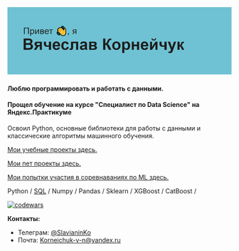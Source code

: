 ![Альтернативный текст](header.png)

#### Люблю программировать и работать с данными.
#### Прощел обучение на курсе "Специалист по Data Science" на Яндекс.Практикуме

Освоил Python, основные библиотеки для работы с данными и классические алгоритмы машинного обучения. 

[Мои учебные проекты здесь.](https://github.com/Slavianinko/Yandex_practicum)

[Мои пет проекты здесь.](https://github.com/Slavianinko/Chat_bot)

[Мои попытки участия в соревнаваниях по ML здесь.](https://github.com/Slavianinko/My_DS_competition)

Python / [SQL](https://stepik.org/cert/1568395) / Numpy / Pandas / Sklearn / XGBoost / CatBoost / 


[![codewars](https://www.codewars.com/users/Slavianin/badges/large)](https://www.codewars.com/Slavianin/username) 

**Контакты:**
- Телеграм: [@SlavianinKo](https://t.me/SlavianinKo)
- Почта: [Korneichuk-v-n@yandex.ru](Korneichuk-v-n@yandex.ru)
